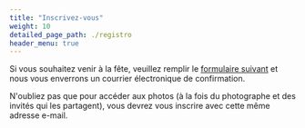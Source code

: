 ```yaml
---
title: "Inscrivez-vous"
weight: 10
detailed_page_path: ./registro
header_menu: true
---
```


Si vous souhaitez venir à la fête, veuillez remplir le [formulaire suivant](./registro) et nous vous enverrons un courrier électronique de confirmation.

N'oubliez pas que pour accéder aux photos (à la fois du photographe et des invités qui les partagent), vous devrez vous inscrire avec cette même adresse e-mail.

